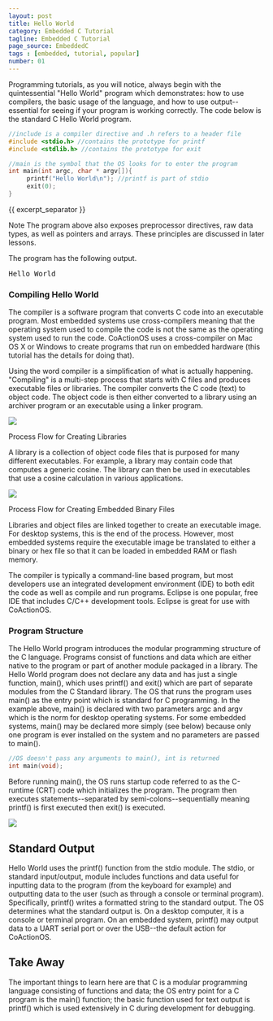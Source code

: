 ```yaml
---
layout: post
title: Hello World
category: Embedded C Tutorial
tagline: Embedded C Tutorial
page_source: EmbeddedC
tags : [embedded, tutorial, popular]
number: 01
---
```


Programming tutorials, as you will notice, always begin with the quintessential
"Hello World" program which demonstrates: how to use compilers, the basic usage
of the language, and how to use output--essential for seeing if your program is
working correctly. The code below is the standard C Hello World program.

```c++
//include is a compiler directive and .h refers to a header file
#include <stdio.h> //contains the prototype for printf
#include <stdlib.h> //contains the prototype for exit

//main is the symbol that the OS looks for to enter the program
int main(int argc, char * argv[]){  
     printf("Hello World\n"); //printf is part of stdio
     exit(0);
}
```

{{ excerpt_separator }}

<div class="alert alert-info"><span class="label label-danger">Note</span> The program above also exposes preprocessor directives,
raw data types, as well as pointers and arrays. These principles are discussed
in later lessons. </div>

The program has the following output.

<pre>Hello World</pre>

### Compiling Hello World

The compiler is a software program that converts C code into an executable program.
Most embedded systems use cross-compilers meaning that the operating system used to
compile the code is not the same as the operating system used to run the code.
CoActionOS uses a cross-compiler on Mac OS X or Windows to create programs that run
on embedded hardware (this tutorial has the details for doing that).

Using the word compiler is a simplification of what is actually happening.
"Compiling" is a multi-step process that starts with C files and produces executable
files or libraries. The compiler converts the C code (text) to object code.
The object code is then either converted to a library using an archiver program or
an executable using a linker program.

<img class="post_image" src="{{ BASE_PATH }}/images/compiler-library-flow.svg" />

Process Flow for Creating Libraries

A library is a collection of object code files that is purposed for many different executables.
For example, a library may contain code that computes a generic cosine.
The library can then be used in executables that use a cosine calculation in various applications.

<img class="post_image" src="{{ BASE_PATH }}/images/compiler-executable-flow.svg" />

Process Flow for Creating Embedded Binary Files

Libraries and object files are linked together to create an executable image.
For desktop systems, this is the end of the process. However, most embedded
systems require the executable image be translated to either a binary or hex file
so that it can be loaded in embedded RAM or flash memory.

The compiler is typically a command-line based program, but most developers
use an integrated development environment (IDE) to both edit the code as well
as compile and run programs. Eclipse is one popular, free IDE that includes C/C++
development tools. Eclipse is great for use with CoActionOS.

### Program Structure

The Hello World program introduces the modular programming structure of the C
language. Programs consist of functions and data which are either native to the
program or part of another module packaged in a library. The Hello World program
does not declare any data and has just a single function, main(), which uses
printf() and exit() which are part of separate modules from the C Standard library.
The OS that runs the program uses main() as the entry point which is standard for
C programming. In the example above, main() is declared with two parameters argc
and argv which is the norm for desktop operating systems. For some embedded systems,
main() may be declared more simply (see below) because only one program is
ever installed on the system and no parameters are passed to main().

```c++
//OS doesn't pass any arguments to main(), int is returned
int main(void);
```

Before running main(), the OS runs startup code referred to as the C-runtime (CRT)
code which initializes the program. The program then executes statements--separated
by semi-colons--sequentially meaning printf() is first executed then exit() is executed.

<img class="post_image" src="{{ BASE_PATH }}/images/hello-flow.svg" />

## Standard Output

Hello World uses the printf() function from the stdio module. The stdio, or
standard input/output, module includes functions and data useful for inputting
data to the program (from the keyboard for example) and outputting data to the
user (such as through a console or terminal program). Specifically, printf() writes
 a formatted string to the standard output. The OS determines what the standard output
 is. On a desktop computer, it is a console or terminal program. On an embedded system,
 printf() may output data to a UART serial port or over the USB--the default action
 for CoActionOS.

## Take Away

The important things to learn here are that C is a modular programming language
consisting of functions and data; the OS entry point for a C program is the main()
function; the basic function used for text output is printf() which is used extensively
in C during development for debugging.

